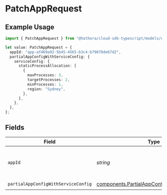 # PatchAppRequest

## Example Usage

```typescript
import { PatchAppRequest } from "@hathora/cloud-sdk-typescript/models/operations";

let value: PatchAppRequest = {
  appId: "app-af469a92-5b45-4565-b3c4-b79878de67d2",
  partialAppConfigWithServiceConfig: {
    serviceConfig: {
      staticProcessAllocation: [
        {
          maxProcesses: 3,
          targetProcesses: 2,
          minProcesses: 1,
          region: "Sydney",
        },
      ],
    },
  },
};
```

## Fields

| Field                                                                                                        | Type                                                                                                         | Required                                                                                                     | Description                                                                                                  | Example                                                                                                      |
| ------------------------------------------------------------------------------------------------------------ | ------------------------------------------------------------------------------------------------------------ | ------------------------------------------------------------------------------------------------------------ | ------------------------------------------------------------------------------------------------------------ | ------------------------------------------------------------------------------------------------------------ |
| `appId`                                                                                                      | *string*                                                                                                     | :heavy_minus_sign:                                                                                           | N/A                                                                                                          | app-af469a92-5b45-4565-b3c4-b79878de67d2                                                                     |
| `partialAppConfigWithServiceConfig`                                                                          | [components.PartialAppConfigWithServiceConfig](../../models/components/partialappconfigwithserviceconfig.md) | :heavy_check_mark:                                                                                           | N/A                                                                                                          |                                                                                                              |
